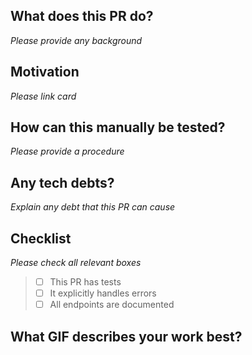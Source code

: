 ## What does this PR do?

_Please provide any background_

## Motivation

_Please link card_

## How can this manually be tested?

_Please provide a procedure_

## Any tech debts?

_Explain any debt that this PR can cause_

## Checklist

_Please check all relevant boxes_

> - [ ] This PR has tests
> - [ ] It explicitly handles errors
> - [ ] All endpoints are documented

## What GIF describes your work best?

![]()
